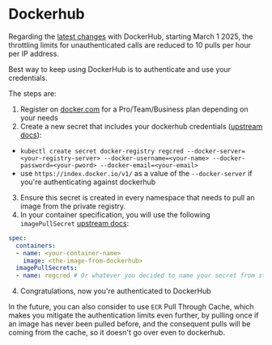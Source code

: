 # Dockerhub

Regarding the [latest changes](https://docs.docker.com/docker-hub/usage/) with DockerHub, starting March 1 2025, the throttling limits for unauthenticated calls are reduced to 10 pulls per hour per IP address.

Best way to keep using DockerHub is to authenticate and use your credentials.

The steps are:

1. Register on [docker.com](https://www.docker.com) for a Pro/Team/Business plan depending on your needs
2. Create a new secret that includes your dockerhub credentials ([upstream docs](https://kubernetes.io/docs/tasks/configure-pod-container/pull-image-private-registry/#create-a-secret-by-providing-credentials-on-the-command-line)):
  - `kubectl create secret docker-registry regcred --docker-server=<your-registry-server> --docker-username=<your-name> --docker-password=<your-pword> --docker-email=<your-email>`
  - use `https://index.docker.io/v1/` as a value of the `--docker-server` if you're authenticating against dockerhub
3. Ensure this secret is created in every namespace that needs to pull an image from the private registry.
4. In your container specification, you will use the following `imagePullSecret` [upstream docs](https://kubernetes.io/docs/tasks/configure-pod-container/pull-image-private-registry/#create-a-pod-that-uses-your-secret):
```yaml
spec:
  containers:
  - name: <your-container-name>
    image: <the-image-from-dockerhub>
  imagePullSecrets:
  - name: regcred # Or whatever you decided to name your secret from step 2
```
4. Congratulations, now you're authenticated to DockerHub

In the future, you can also consider to use `ECR` Pull Through Cache, which makes you mitigate the authentication limits even further, by pulling once if an image has never been pulled before, and the consequent pulls will be coming from the cache, so it doesn't go over even to dockerhub.
